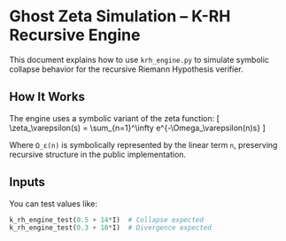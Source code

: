 # Ghost Zeta Simulation – K-RH Recursive Engine

This document explains how to use `krh_engine.py` to simulate symbolic collapse behavior for the recursive Riemann Hypothesis verifier.

## How It Works

The engine uses a symbolic variant of the zeta function:
\[
\zeta_\varepsilon(s) = \sum_{n=1}^\infty e^{-\Omega_\varepsilon(n)s}
\]

Where `Ω_ε(n)` is symbolically represented by the linear term `n`, preserving recursive structure in the public implementation.

## Inputs

You can test values like:

```python
k_rh_engine_test(0.5 + 14*I)  # Collapse expected
k_rh_engine_test(0.3 + 10*I)  # Divergence expected
